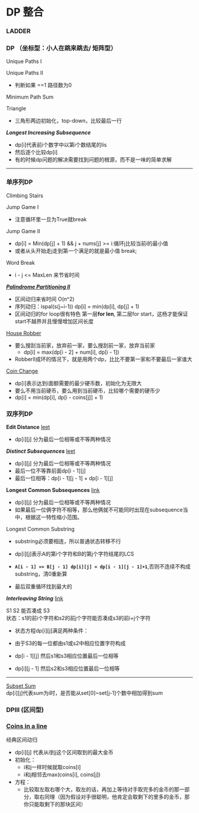 # DP 整合

### LADDER

### DP （坐标型：小人在跳来跳去/ 矩阵型）

Unique Paths I

Unique Paths II

* 判断如果 ==1 路径数为0

Minimum Path Sum

Triangle

* 三角形两边初始化，top-down，比较最后一行

_**Longest Increasing Subsequence**_

* dp\[i\]代表前i个数字中以第i个数结尾的lis
* 然后逐个比较dp\[i\]
* 有的时候dp问题的解决需要找到问题的根源，而不是一味的简单求解

---

### 单序列DP

Climbing Stairs

Jump Game I

* 注意循环里一旦为True就break

Jump Game II

* dp\[i\] = Min\(dp\[j\] + 1\) && j + nums\[j\] &gt;= i:循环j比较当前i的最小值
* 或者从头开始走j走到第一个满足的就是最小值 break;

Word Break

* i - j &lt;= MaxLen 来节省时间

[_**Palindrome Partitioning II**_](https://gretchency.gitbooks.io/leetcode/content/palindrome_partitioning_ii.html)

* 区间动归来省时间 O\(n^2\)
* 序列动归：ispal\(s\(j~i-1\)\) dp\[i\] = min\(dp\[i\], dp\[j\] + 1\)
* 区间动归的for loop很有特色 第一层**for len**, 第二层for start，这杨才能保证start不越界并且慢慢增加区间长度

[House Robber](https://gretchency.gitbooks.io/leetcode/content/house_robber.html)

* 要么搜刮当前家，放弃前一家，要么搜刮前一家，放弃当前家
  * dp\[i\] = max\(dp\[i - 2\] + num\[i\], dp\[i - 1\]\)
* RobberII成环的情况下，就是用两个dp，比比不要第一家和不要最后一家谁大

[Coin Change](https://gretchency.gitbooks.io/leetcode/content/coin_change.html)

* dp\[i\]表示达到i面额需要的最少硬币数，初始化为无限大
* 要么不用当前硬币，要么用到当前硬币，比较哪个需要的硬币少
* dp\[i\] = min\(dp\[i\], dp\[i - coins\[j\]\] + 1\)

### 双序列DP

**Edit Distance** [leet](https://leetcode.com/problems/edit-distance/)

* dp\[i\]\[j\] 分为最后一位相等或不等两种情况

_**Distinct Subsequences**_ [leet](https://leetcode.com/problems/distinct-subsequences/)

* dp\[i\]\[j\] 分为最后一位相等或不等两种情况
* 最后一位不等靠前面dp\[i - 1\]\[j\]
* 最后一位相等：dp\[i - 1\]\[j - 1\] + dp\[i - 1\]\[j\]

**Longest Common Subsequences** [link](https://gretchency.gitbooks.io/leetcode/content/longest_common_subsequence.html)

* dp\[i\]\[j\] 分为最后一位相等或不等两种情况
* 如果最后一位俩字符不相等，那么他俩就不可能同时出现在subsequence当中，根据这一特性缩小范围。

Longest Common Substring

* substring必须要相连，所以普通状态转移不行
* dp\[i\]\[j\]表示A的第i个字符和B的第j个字符结尾的LCS

* **`A[i - 1] == B[j - 1] dp[i][j] = dp[i - 1][j - 1]+1`**,否则不连续不构成substring，清0重新算

* 最后双重循环找到最大的

_**Interleaving String**_ [link](https://gretchency.gitbooks.io/leetcode/content/interleaving_string.html)

S1 S2 能否凑成 S3  
状态：s1的前i个字符和s2的前j个字符能否凑成s3的前i+j个字符

* 状态方程dp\[i\]\[j\]满足两种条件：
* 由于S3的每一位都由s1或s2中相应位置字符构成

* dp\[i - 1\]\[j\] 然后s1和s3相应位置最后一位相等

* dp\[i\]\[j - 1\] 然后s2和s3相应位置最后一位相等

---

[Subset Sum](https://gretchency.gitbooks.io/leetcode/content/subset_sum.html)  
dp\[i\]\[j\]代表sum为i时，是否能从set\[0\]~set\[j-1\]个数中相加得到sum

### DPIII \(区间型\)

### [Coins in a line](https://gretchency.gitbooks.io/leetcode/content/coins_in_a_line.html)

经典区间动归

* dp\[i\]\[j\] 代表从i到j这个区间取到的最大金币
* 初始化：
  * i和j一样时候就取coins\[i\]
  * i和j相邻去max\(coins\[i\], coins\[j\]\)
* 方程：
  * 比较取左取右哪个大，取左的话，再加上等待对手取完多的金币的那一部分，取右同理（因为假设对手很聪明，他肯定会取剩下的里多的金币，那你只能取剩下的那块区间）



